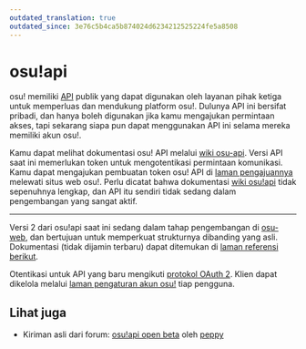 ```yaml
---
outdated_translation: true
outdated_since: 3e76c5b4ca5b874024d6234212525224fe5a8508
---
```


# osu!api

osu! memiliki [API](https://id.wikipedia.org/wiki/Antarmuka_pemrograman_aplikasi) publik yang dapat digunakan oleh layanan pihak ketiga untuk memperluas dan mendukung platform osu!. Dulunya API ini bersifat pribadi, dan hanya boleh digunakan jika kamu mengajukan permintaan akses, tapi sekarang siapa pun dapat menggunakan API ini selama mereka memiliki akun osu!.

Kamu dapat melihat dokumentasi osu! API melalui [wiki osu-api](https://github.com/ppy/osu-api/wiki). Versi API saat ini memerlukan token untuk mengotentikasi permintaan komunikasi. Kamu dapat mengajukan pembuatan token osu! API di [laman pengajuannya](https://osu.ppy.sh/p/api) melewati situs web osu!. Perlu dicatat bahwa dokumentasi [wiki osu!api](https://github.com/ppy/osu-api/wiki) tidak sepenuhnya lengkap, dan API itu sendiri tidak sedang dalam pengembangan yang sangat aktif.

---

Versi 2 dari osu!api saat ini sedang dalam tahap pengembangan di [osu-web](https://github.com/ppy/osu-web), dan bertujuan untuk memperkuat strukturnya dibanding yang asli. Dokumentasi (tidak dijamin terbaru) dapat ditemukan di [laman referensi berikut](https://docs.ppy.sh).

Otentikasi untuk API yang baru mengikuti [protokol OAuth 2](https://oauth.net/2/). Klien dapat dikelola melalui [laman pengaturan akun osu!](https://osu.ppy.sh/home/account/edit) tiap pengguna.

## Lihat juga

- Kiriman asli dari forum: [osu!api open beta](https://osu.ppy.sh/community/forums/topics/141240) oleh [peppy](https://osu.ppy.sh/users/2)

